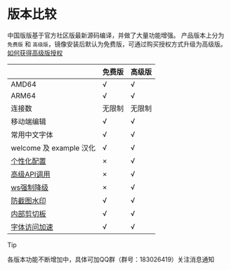 # 版本比较

中国版版基于官方社区版最新源码编译，并做了大量功能增强。
产品版本上分为 `免费版` 和 `高级版`，镜像安装后默认为免费版，可通过购买授权方式升级为高级版。[如何获得高级版授权](../product/vip.md)


|                                           | 免费版 | 高级版 |
| ----------------------------------------- | ------ | ------ |
| AMD64                                     | √      | √      |
| ARM64                                     | √      | √      |
| 连接数                                    | 无限制 | 无限制 |
| 移动端编辑                                | √      | √      |
| 常用中文字体                              | √      | √      |
| welcome 及 example 汉化                   | √      | √      |
| [个性化配置](../feature/customization.md) | ×      | √      |
| [高级API调用](../feature/connector.md)    | ×      | √      |
| [ws强制降级](../feature/longpoll.md)      | ×      | √      |
| [防截图水印](../feature/watermark.md)     | √      | √      |
| [内部剪切板](../feature/copyout.md)       | √      | √      |
| [字体访问加速](../feature/speedup.md)     | √      | √      |



> [!TIP]
> 各版本功能不断增加中，具体可加QQ群（群号：183026419）关注消息通知